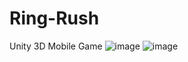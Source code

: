 # Ring-Rush
 Unity 3D Mobile Game
![image](https://github.com/emirhanzeyrekk/Ring-Rush/assets/121854589/efba553b-45fc-4258-b170-c39514ded4cc)
![image](https://github.com/emirhanzeyrekk/Ring-Rush/assets/121854589/c409fd99-be7d-4c55-8b05-10fb59578c64)
